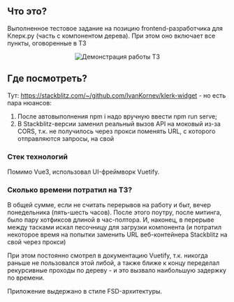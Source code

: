 ## Что это?

Выполненное тестовое задание на позицию frontend-разработчика для Клерк.ру (часть с компонентом дерева).
При этом оно включает все пункты, оговоренные в ТЗ

<p align="center">
  <img src="https://media.giphy.com/media/KaGP18KzWOma98Fpfb/giphy.gif" alt="Демонстрация работы ТЗ" />
</p>

## Где посмотреть?

Тут: https://stackblitz.com/~/github.com/IvanKornev/klerk-widget - но есть пара нюансов:

1) После автовыполнения npm i надо вручную ввести npm run serve;
2) В Stackblitz-версии заменил реальный вызов API на моковый из-за CORS, т.к. не получилось
через прокси поменять URL, с которого отправляются запросы, на свой

### Стек технологий

Помимо Vue3, использовал UI-фреймворк Vuetify.

### Сколько времени потратил на ТЗ?

В общей сумме, если не считать перерывов на работу и быт, вечер понедельника (пять-шесть часов).
После этого поутру, после митинга, было пару хотфиксов длиной в час-полтора. И, наконец,
в перерыве между тасками искал песочницу для загрузки компонента (и потратил некоторое время
на попытки заменить URL веб-контейнера Stackblitz на свой через прокси)

При этом постоянно смотрел в документацию Vuetify, т.к. никогда раньше не пользовался этой
либой, а также ближе к концу переделал рекурсивные проходы по дереву - и это вызвало
наибольшую задержку по времени.

Приложение выдержано в стиле FSD-архитектуры.
